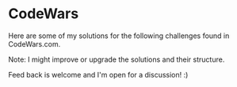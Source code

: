# CodeWars

Here are some of my solutions for the following challenges found in CodeWars.com.

Note: I might improve or upgrade the solutions and their structure.

Feed back is welcome and I'm open for a discussion! :)
